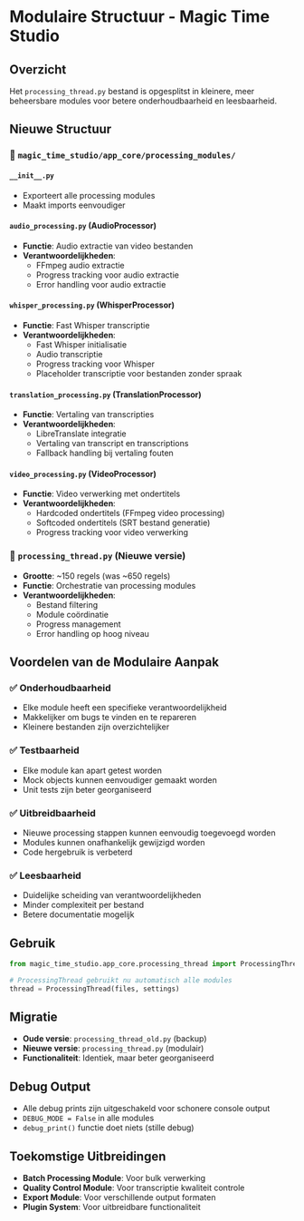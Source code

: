 # Modulaire Structuur - Magic Time Studio

## Overzicht

Het `processing_thread.py` bestand is opgesplitst in kleinere, meer beheersbare modules voor betere onderhoudbaarheid en leesbaarheid.

## Nieuwe Structuur

### 📁 `magic_time_studio/app_core/processing_modules/`

#### `__init__.py`
- Exporteert alle processing modules
- Maakt imports eenvoudiger

#### `audio_processing.py` (AudioProcessor)
- **Functie**: Audio extractie van video bestanden
- **Verantwoordelijkheden**:
  - FFmpeg audio extractie
  - Progress tracking voor audio extractie
  - Error handling voor audio extractie

#### `whisper_processing.py` (WhisperProcessor)
- **Functie**: Fast Whisper transcriptie
- **Verantwoordelijkheden**:
  - Fast Whisper initialisatie
  - Audio transcriptie
  - Progress tracking voor Whisper
  - Placeholder transcriptie voor bestanden zonder spraak

#### `translation_processing.py` (TranslationProcessor)
- **Functie**: Vertaling van transcripties
- **Verantwoordelijkheden**:
  - LibreTranslate integratie
  - Vertaling van transcript en transcriptions
  - Fallback handling bij vertaling fouten

#### `video_processing.py` (VideoProcessor)
- **Functie**: Video verwerking met ondertitels
- **Verantwoordelijkheden**:
  - Hardcoded ondertitels (FFmpeg video processing)
  - Softcoded ondertitels (SRT bestand generatie)
  - Progress tracking voor video verwerking

### 📄 `processing_thread.py` (Nieuwe versie)
- **Grootte**: ~150 regels (was ~650 regels)
- **Functie**: Orchestratie van processing modules
- **Verantwoordelijkheden**:
  - Bestand filtering
  - Module coördinatie
  - Progress management
  - Error handling op hoog niveau

## Voordelen van de Modulaire Aanpak

### ✅ **Onderhoudbaarheid**
- Elke module heeft een specifieke verantwoordelijkheid
- Makkelijker om bugs te vinden en te repareren
- Kleinere bestanden zijn overzichtelijker

### ✅ **Testbaarheid**
- Elke module kan apart getest worden
- Mock objects kunnen eenvoudiger gemaakt worden
- Unit tests zijn beter georganiseerd

### ✅ **Uitbreidbaarheid**
- Nieuwe processing stappen kunnen eenvoudig toegevoegd worden
- Modules kunnen onafhankelijk gewijzigd worden
- Code hergebruik is verbeterd

### ✅ **Leesbaarheid**
- Duidelijke scheiding van verantwoordelijkheden
- Minder complexiteit per bestand
- Betere documentatie mogelijk

## Gebruik

```python
from magic_time_studio.app_core.processing_thread import ProcessingThread

# ProcessingThread gebruikt nu automatisch alle modules
thread = ProcessingThread(files, settings)
```

## Migratie

- **Oude versie**: `processing_thread_old.py` (backup)
- **Nieuwe versie**: `processing_thread.py` (modulair)
- **Functionaliteit**: Identiek, maar beter georganiseerd

## Debug Output

- Alle debug prints zijn uitgeschakeld voor schonere console output
- `DEBUG_MODE = False` in alle modules
- `debug_print()` functie doet niets (stille debug)

## Toekomstige Uitbreidingen

- **Batch Processing Module**: Voor bulk verwerking
- **Quality Control Module**: Voor transcriptie kwaliteit controle
- **Export Module**: Voor verschillende output formaten
- **Plugin System**: Voor uitbreidbare functionaliteit
